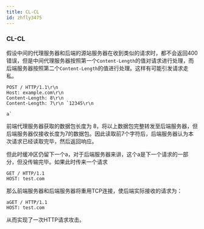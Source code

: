 ```yaml
---
title: CL-CL
id: zhfly3475
---
```


### CL-CL

假设中间的代理服务器和后端的源站服务器在收到类似的请求时，都不会返回400错误，但是中间代理服务器按照第一个`Content-Length`的值对请求进行处理，而后端服务器按照第二个`Content-Length`的值进行处理。这样有可能引发请求走私。

```
POST / HTTP/1.1\r\n
Host: example.com\r\n
Content-Length: 8\r\n
Content-Length: 7\r\n `12345\r\n

a` 
```

前端代理服务器获取的数据包长度为 8，将以上数据包完整转发至后端服务器，但后端服务器仅接收长度为7的数据包。因此读取前7个字符后，后端服务器认为本次请求已经读取完毕，然后返回响应。

但此时缓冲区仍留下一个a，对于后端服务器来讲，这个a是下一个请求的一部分，但没传输完毕。如果此时传来一个请求

```
GET / HTTP/1.1
HOST: test.com 
```

那么前端服务器和后端服务器将重用TCP连接，使后端实际接收的请求为：

```
aGET / HTTP/1.1
HOST: test.com 
```

从而实现了一次HTTP请求攻击。